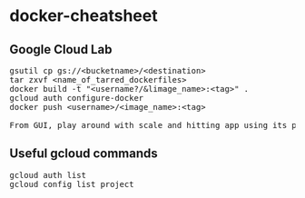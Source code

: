 # docker-cheatsheet

## Google Cloud Lab
<pre>
gsutil cp gs://&ltbucketname&gt/&ltdestination&gt
tar zxvf &ltname_of_tarred_dockerfiles&gt
docker build -t "&ltusername?/&limage_name&gt:&lttag&gt" .
gcloud auth configure-docker
docker push &ltusername&gt/&ltimage_name&gt:&lttag&gt
  
From GUI, play around with scale and hitting app using its public endpoint
</pre>


## Useful gcloud commands
<pre>
gcloud auth list
gcloud config list project

</pre>
